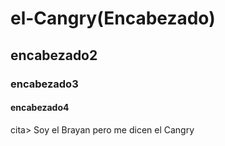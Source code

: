 # el-Cangry(Encabezado)
## encabezado2
### encabezado3
#### encabezado4
cita>
Soy el Brayan pero me dicen el Cangry
